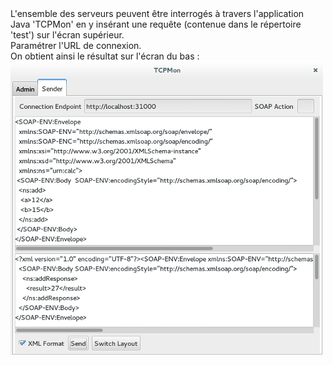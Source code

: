 <HTML>
<BODY>
L'ensemble des serveurs peuvent être interrogés à travers l'application Java 'TCPMon' en y insérant une requête (contenue dans le répertoire 'test') sur l'écran supérieur.<br>
Paramétrer l'URL de connexion.<br>
On obtient ainsi le résultat sur l'écran du bas :<br>
<img SRC="pics/tcpmon.png">
</BODY>
</HTML>



